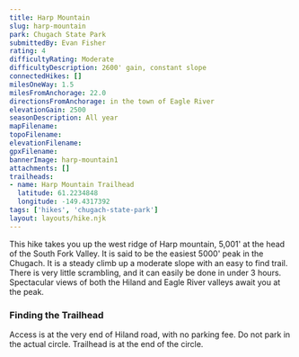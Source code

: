 ```yaml
---
title: Harp Mountain
slug: harp-mountain
park: Chugach State Park
submittedBy: Evan Fisher
rating: 4
difficultyRating: Moderate
difficultyDescription: 2600' gain, constant slope
connectedHikes: []
milesOneWay: 1.5
milesFromAnchorage: 22.0
directionsFromAnchorage: in the town of Eagle River
elevationGain: 2500
seasonDescription: All year
mapFilename: 
topoFilename: 
elevationFilename: 
gpxFilename: 
bannerImage: harp-mountain1
attachments: []
trailheads:
- name: Harp Mountain Trailhead
  latitude: 61.2234848
  longitude: -149.4317392
tags: ['hikes', 'chugach-state-park']
layout: layouts/hike.njk
---
```

This hike takes you up the west ridge of Harp mountain, 5,001' at the head of the South Fork Valley. It is said to be the easiest 5000' peak in the Chugach. It is a steady climb up a moderate slope with an easy to find trail. There is very little scrambling, and it can easily be done in under 3 hours. Spectacular views of both the Hiland and Eagle River valleys await you at the peak.

### Finding the Trailhead

Access is at the very end of Hiland road, with no parking fee. Do not park in the actual circle. Trailhead is at the end of the circle.